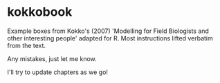 kokkobook
=============

Example boxes from Kokko's (2007) 'Modelling for Field Biologists and other interesting people' 
adapted for R. Most instructions lifted verbatim from the text.

Any mistakes, just let me know. 

I'll try to update chapters as we go!